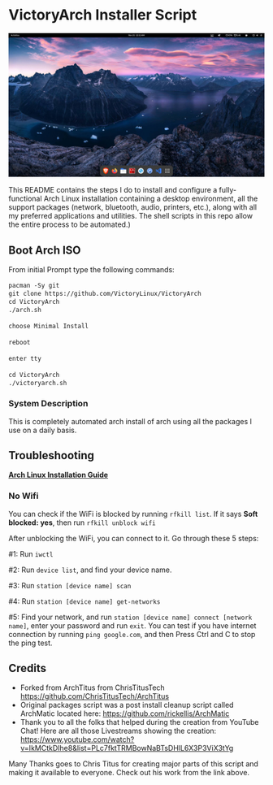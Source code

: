 # VictoryArch Installer Script

<img src="https://github.com/VictoryLinux/VictoryArch/blob/main/VictoryArch.png" />

This README contains the steps I do to install and configure a fully-functional Arch Linux installation containing a desktop environment, all the support packages (network, bluetooth, audio, printers, etc.), along with all my preferred applications and utilities. The shell scripts in this repo allow the entire process to be automated.)

## Boot Arch ISO

From initial Prompt type the following commands:

```
pacman -Sy git
git clone https://github.com/VictoryLinux/VictoryArch
cd VictoryArch
./arch.sh

choose Minimal Install

reboot

enter tty

cd VictoryArch
./victoryarch.sh 
```

### System Description
This is completely automated arch install of arch using all the packages I use on a daily basis. 

## Troubleshooting

__[Arch Linux Installation Guide](https://github.com/rickellis/Arch-Linux-Install-Guide)__

### No Wifi

You can check if the WiFi is blocked by running `rfkill list`.
If it says **Soft blocked: yes**, then run `rfkill unblock wifi`

After unblocking the WiFi, you can connect to it. Go through these 5 steps:

#1: Run `iwctl`

#2: Run `device list`, and find your device name.

#3: Run `station [device name] scan`

#4: Run `station [device name] get-networks`

#5: Find your network, and run `station [device name] connect [network name]`, enter your password and run `exit`. You can test if you have internet connection by running `ping google.com`, and then Press Ctrl and C to stop the ping test.

## Credits
- Forked from ArchTitus from ChrisTitusTech https://github.com/ChrisTitusTech/ArchTitus
- Original packages script was a post install cleanup script called ArchMatic located here: https://github.com/rickellis/ArchMatic
- Thank you to all the folks that helped during the creation from YouTube Chat! Here are all those Livestreams showing the creation: <https://www.youtube.com/watch?v=IkMCtkDIhe8&list=PLc7fktTRMBowNaBTsDHlL6X3P3ViX3tYg>

Many Thanks goes to Chris Titus for creating major parts of this script and making it available to everyone. Check out his work from the link above.
